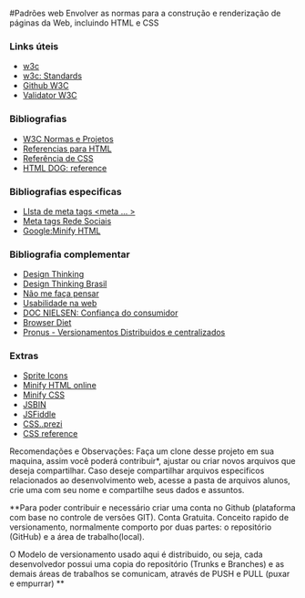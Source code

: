 #Padrões web
Envolver as normas para a construção e renderização de páginas da Web, incluindo HTML e CSS

### Links úteis 
* [w3c](http://w3c.br/Home/WebHome)
* [w3c: Standards](http://www.w3c.br/Padroes/)
* [Github W3C](http://github.com/w3c)
* [Validator W3C](http://validator.w3.org)

### Bibliografias 
* [W3C Normas e Projetos](http://www.w3.org/TR)
* [Referencias para HTML](http://www.w3c.br/pub/Materiais/PublicacoesW3C/guia-xhtml-w3cbr.pdf)
* [Referência de CSS](http://www.w3c.br/divulgacao/guiasreferencia/css2)
* [HTML DOG: reference](http://htmldog.com/reference/)

### Bibliografias especificas
* [LIsta de meta tags <meta ... > ](http://www.i18nguy.com/markup/metatags.html)
* [Meta tags Rede Sociais](http://www.tableless.com.br/utilizando-meta-tags-facebook)
* [Google:Minify HTML](https://developers.google.com/speed/docs/insights/PrioritizeVisibleContent?hl=pt-BR#MinifyHTML)

### Bibliografia complementar
* [Design Thinking](http://goo.gl/iL9IuP)
* [Design Thinking Brasil](http://goo.gl/CllOko)
* [Não me faça pensar](http://goo.gl/L7HzDx)
* [Usabilidade na web](http://goo.gl/vb7Ar7)
* [DOC NIELSEN: Confiança do consumidor](http://goo.gl/vvvRPl)
* [Browser Diet](http://browserdiet.com/pt/)
* [Pronus - Versionamentos Distribuidos e centralizados](http://goo.gl/LCc06S)

### Extras
* [Sprite Icons](http://cssspritegenerator.net)
* [Minify HTML online](http://kangax.github.io/html-minifier/)
* [Minify CSS](http://cssminifier.com/)
* [JSBIN](http://jsbin.com/)
* [JSFiddle](http://jsfiddle.com/)
* [CSS..prezi](http://prezi.com/4dx_kbhxm6p4/?utm_campaign=share&utm_medium=copy&rc=ex0share)
* [CSS reference](http://goo.gl/u7S97W)

Recomendações e Observações: 
Faça um clone desse projeto em sua maquina, assim você poderá contribuir*, ajustar ou criar novos arquivos que deseja compartilhar. Caso deseje compartilhar arquivos especificos relacionados ao desenvolvimento web, acesse a pasta de arquivos alunos, crie uma com seu nome e compartilhe seus dados e assuntos. 

**Para poder contribuir e necessário criar uma conta no Github (plataforma com base no controle de versões GIT). Conta Gratuita. Conceito rapido de versionamento, normalmente comporto por duas partes: o repositório (GitHub) e a área de trabalho(local). 

O Modelo de versionamento usado aqui é distribuido, ou seja, cada desenvolvedor possui uma copia do repositório (Trunks e Branches) e as demais áreas de trabalhos se comunicam, através de PUSH e PULL (puxar e empurrar) ** 
